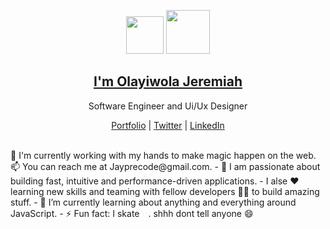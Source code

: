 <p align="center">
  <img src="" width="60" />  
  <img src="" width="70" />  
  <h2 align="center"><a href="">I'm Olayiwola Jeremiah</a></h2>
  <p align="center"> Software Engineer and Ui/Ux Designer</p>
</p>

<p align="center">
  <a href="">Portfolio</a> | 
  <a href="https://twitter.com/Jayprecode">Twitter</a> |
  <a href="https://www.linkedin.com/in/jayprecode">LinkedIn</a>
</p>
<br />
💫 I'm currently working with my hands to make magic happen on the web. 
📫 You can reach me at Jayprecode@gmail.com.
- 🚀 I am passionate about building fast, intuitive and performance-driven applications.
-  I alse ❤ learning new skills and teaming with fellow developers 👨‍💻 to build amazing stuff.
- 🌱 I’m currently learning about anything and everything around JavaScript.
- ⚡ Fun fact: I skate <img src="https://www.emoji.com/wp-content/uploads/filebase/thumbnails/icons/emoji-icon-flat-06-02-activities-sport-inline-skate-72dpi-forPersonalUseOnly.png" width="10"/>. shhh dont tell anyone 😄
